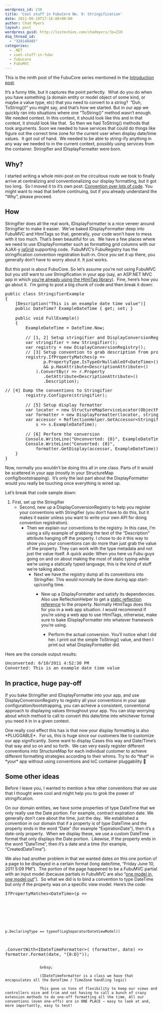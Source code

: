 ```yaml
---
wordpress_id: 210
title: 'Cool stuff in FubuCore No. 9: Stringification'
date: 2011-06-10T17:16:08+00:00
author: Chad Myers
layout: post
wordpress_guid: http://lostechies.com/chadmyers/?p=210
dsq_thread_id:
  - "328148485"
categories:
  - .NET
  - cool-stuff-in-fubu
  - fubucore
  - FubuMVC
---
```

This is the ninth post of the FubuCore series mentioned in the [Introduction post](https://lostechies.com/chadmyers/2011/05/30/cool-stuff-in-fubucore-and-fubumvc-series/).

It’s a funny title, but it captures the point perfectly.&nbsp; What do you do when you have something (a domain entity or model object of some kind, or maybe a value type, etc) that you need to convert to a string?&nbsp; “Duh, ToString()!” you might say, and that’s how we started. But in our app we quickly ran into situations where one “ToString()” method wasn’t enough. We needed context. In this context, it should look like this and in that context, it should look like that.&nbsp; So then we had ToString() methods that took arguments. Soon we needed to have services that could do things like figure out the correct time zone for the current user when display date/time values.&nbsp; It got out of hand.&nbsp; We needed to be able to string-ify anything in any way we needed to in the current context, possibly using services from the container. Stringifier and IDisplayFormatter were born.

## Why?

I started writing a whole mini-post on the circuitous route we took to finally arrive at centralizing and conventionalizing our display formatting, but it got too long.&nbsp; So I moved it to it’s own post: [Convention over lots of code](https://lostechies.com/chadmyers/2011/06/10/convention-over-lots-of-code/). You might want to read that before continuing, but if you already understand the “Why”, please proceed.

## How

Stringifier does all the real work, IDisplayFormatter is a nice veneer around Stringifier to make it easier.&nbsp; We’ve baked IDisplayFormatter deep into FubuMVC and HtmlTags so that, generally, your code won’t have to mess with it too much. That’s been beautiful for us.&nbsp; We have a few places where we need to use IDisplayFormatter such as formatting grid columns with our AJAX-y [jqGrid](http://www.trirand.com/blog/) supporting code.&nbsp; FubuMVC’s FubuRegistry has the stringification convention registration built-in. Once you set it up there, you generally don’t have to worry about it. It just works.

But this post is about FubuCore. So let’s assume you’re not using FubuMVC but you still want to use Stringification in your app (say, an ASP.NET MVC app in which [you’re already using the HtmlTag library](http://paceyourself.net/2010/07/30/fubu-htmltags-with-aspnet-mvc/)).&nbsp; Fine, here’s how you go about it.&nbsp; I’m going to post a big chunk of code and then break it down:

<pre class="brush:csharp">public class StringifierExample
{
    [Description("This is an example date time value")]
    public DateTime? ExampleDateTime { get; set; }

    public void FullExample()
    {
        ExampleDateTime = DateTime.Now;

        // [1, 2] Setup stringifier and DisplayConversionRegistry
        var stringifier = new Stringifier();
        var registry = new DisplayConversionRegistry();
        // [3] Setup convention to grab description from property
        registry.IfPropertyMatches(p =&gt; 
               p.PropertyType.IsTypeOrNullableOf&lt;DateTime&gt;() 
               && p.HasAttribute&lt;DescriptionAttribute&gt;()
            ).ConvertBy(r =&gt; r.Property
               .GetAttribute&lt;DescriptionAttribute&gt;()
               .Description);</pre>

<pre class="brush:csharp">// [4] Dump the conventions to Stringifier
        registry.Configure(stringifier);
            
        // [5] Setup display formatter
        var locator = new StructureMapServiceLocator(ObjectFactory.Container);
        var formatter = new DisplayFormatter(locator, stringifier);
        var accessor = ReflectionHelper.GetAccessor&lt;StringifierExample&gt;(
            s =&gt; s.ExampleDateTime);

        // [6] Perform the conversion
        Console.WriteLine("Unconverted: {0}", ExampleDateTime);
        Console.WriteLine("Converted: {0}", 
            formatter.GetDisplay(accessor, ExampleDateTime));
    }
}
</pre>

Now, normally you wouldn’t be doing this all in one class. Parts of it would be scattered in your app (mostly in your StructureMap config/bootstrapping).&nbsp; It’s only the last part about the DisplayFormatter would you really be touching once everything is wired up.

Let’s break that code sample down:

  1. First, set up the Stringifier 
      * Second, new up a DisplayConversionRegistry to help you register your conventions with Stringifier (you don’t have to do this, but it makes it easier unless you want to write your own API for doing convention registration). 
          * Then we explain our conventions to the registry. In this case, I’m using a silly example of grabbing the text of the “Description” attribute hanging off the property. I chose to do it this way to show you your conventions can do more than just grab the value of the property. They can work with the type metadata and not just the value itself. A quick aside: When you here us Fubu guys going on and on about making the most of static typing while we’re using a statically typed language, this is the kind of stuff we’re talking about. 
              * Next we have the registry dump all its conventions into Stringifier. This would normally be done during app start-up/config time. 
                  * New up a DisplayFormatter and satisfy its dependencies. Also use ReflectionHelper to get a [static reflection reference](https://lostechies.com/chadmyers/2011/06/01/cool-stuff-in-fubucore-no-3-static-reflection/) to the property. Normally HtmlTags does this for you in a web app situation. I would recommend if you’re using a web app to use HtmlTags, otherwise, make sure to bake IDisplayFormatter into whatever framework you’re using. 
                      * Perform the actual conversion. You’ll notice what I did her. I print out the simple ToString() value, and then I print out what DisplayFormatter did.</ol> 
                    Here are the console output results:
                    
                    <font face="Courier New">Unconverted: 6/10/2011 4:52:30 PM<br />Converted: This is an example date time value</font>
                    
                    ## In practice, huge pay-off
                    
                    If you bake Stringifier and IDisplayFormatter into your app, and use DisplayConversionRegistry to registry all your conventions in your app configuration/bootstrapping, you can achieve a consistent, conventional approach to displaying values throughout your app. You can stop worrying about which method to call to convert this date/time into whichever format you need it in in a given context.
                    
                    One really cool effect this has is that now your display formatting is also \*PLUGGABLE\*.&nbsp; For us, this is huge since our customers like to customize our app significantly. Some want to display Cases this way and Date/Time’s that way and so on and so forth.&nbsp; We can very easily register different conventions into StructureMap for each individual customer to achieve different formatting strategies according to their whims. Try to do \*that\* in \*your\* app without using conventions and IoC container pluggability 🙂
                    
                    ## Some other ideas
                    
                    Before I leave you, I wanted to mention a few other conventions that we use that I thought were cool and might help you to grok the power of stringification.
                    
                    On our domain entities, we have some properties of type DateTime that we only really use the Date portion. For example, contract expiration date. We generally don’t care about the time, just the day.&nbsp; We established a convention in our domain that if a property is of type DateTime and the property ends in the word “Date” (for example “ExpirationDate”), then it’s a date-only property.&nbsp; When we display these, we use a custom DateTime format that only displays the Date portion.&nbsp; Likewise, if the property ends in the word “DateTime”, then it’s a date and a time (for example, “CreatedDateTime”).
                    
                    We also had another problem in that we wanted dates on this one portion of a page to be displayed in a certain format (long date/time, “Friday June 10, 2011 5:09 PM”).&nbsp; The portion of the page happened to be a FubuMVC partial with an input model (because partials in FubuMVC are also “[one model in, one model out](http://codebetter.com/jeremymiller/2008/10/23/our-opinions-on-the-asp-net-mvc-introducing-the-thunderdome-principle/)”).&nbsp; So what we did is to bind a convention to type DateTime but only if the property was on a specific view model. Here’s the code:
                    
                    <pre class="brush:csharp">IfPropertyMatches&lt;DateTime&gt;(p =&gt; 
    p.DeclaringType == typeof(LogSeparatorDateViewModel))
.ConvertWith&lt;IDateTimeFormatter&gt;(
    (formatter, date) =&gt; formatter.Format(date, "{0:D}"));
</pre>
                    
                    &nbsp;
                    
                    (IDateTimeFormatter is a class we have that encapsulates all the DateTime / TimeZone handling logic)
                    
                    This gave us tons of flexibility to keep our views and controllers nice and trim and not having to call a bunch of crazy extension methods to do one-off formatting all the time. All our conventions (even one-offs) are in ONE PLACE – easy to look at and, more importantly, easy to test!